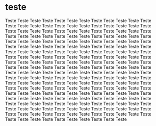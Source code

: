 teste
=====

Teste Teste Teste Teste Teste Teste Teste Teste Teste Teste Teste Teste Teste Teste 
Teste Teste Teste Teste Teste Teste Teste Teste Teste Teste Teste Teste Teste Teste 
Teste Teste Teste Teste Teste Teste Teste Teste Teste Teste Teste Teste Teste Teste 
Teste Teste Teste Teste Teste Teste Teste Teste Teste Teste Teste Teste Teste Teste 
Teste Teste Teste Teste Teste Teste Teste Teste Teste Teste Teste Teste Teste Teste 
Teste Teste Teste Teste Teste Teste Teste Teste Teste Teste Teste Teste Teste Teste 
Teste Teste Teste Teste Teste Teste Teste Teste Teste Teste Teste Teste Teste Teste 
Teste Teste Teste Teste Teste Teste Teste Teste Teste Teste Teste Teste Teste Teste 
Teste Teste Teste Teste Teste Teste Teste Teste Teste Teste Teste Teste Teste Teste 
Teste Teste Teste Teste Teste Teste Teste Teste Teste Teste Teste Teste Teste Teste 
Teste Teste Teste Teste Teste Teste Teste Teste Teste Teste Teste Teste Teste Teste 
Teste Teste Teste Teste Teste Teste Teste Teste Teste Teste Teste Teste Teste Teste 
Teste Teste Teste Teste Teste Teste Teste Teste Teste Teste Teste Teste Teste Teste 
Teste Teste Teste Teste Teste Teste Teste Teste Teste Teste Teste Teste Teste Teste 
Teste Teste Teste Teste Teste Teste Teste Teste Teste Teste Teste Teste Teste Teste 
Teste Teste Teste Teste Teste Teste Teste Teste Teste Teste Teste Teste Teste Teste 
Teste Teste Teste Teste Teste Teste Teste Teste Teste Teste Teste Teste Teste Teste 
